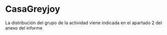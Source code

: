 # CasaGreyjoy
La distribución del grupo de la actividad viene indicada en el apartado 2 del anexo del informe